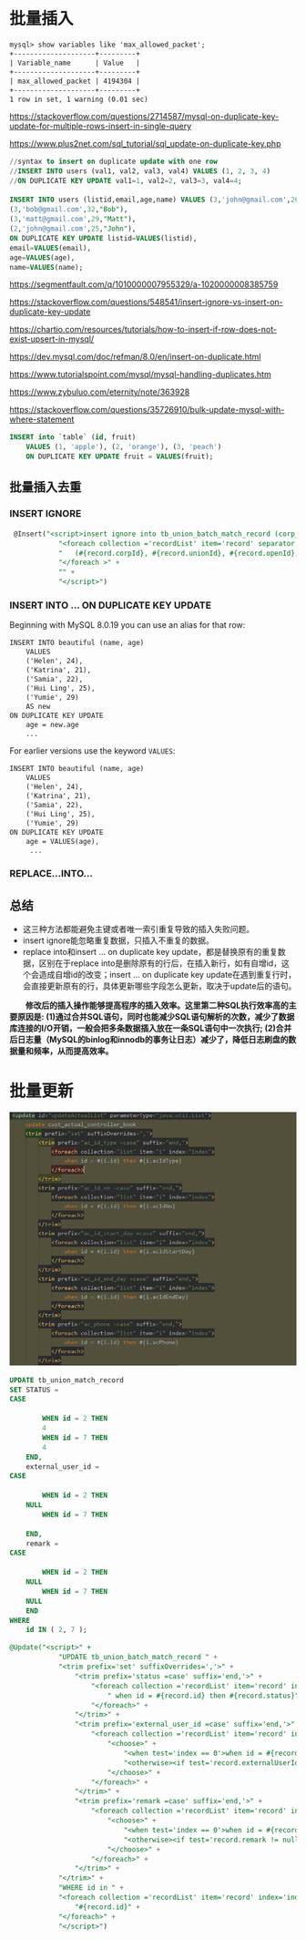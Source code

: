 # 批量插入

~~~
mysql> show variables like 'max_allowed_packet';
+--------------------+---------+
| Variable_name      | Value   |
+--------------------+---------+
| max_allowed_packet | 4194304 |
+--------------------+---------+
1 row in set, 1 warning (0.01 sec)
~~~

https://stackoverflow.com/questions/2714587/mysql-on-duplicate-key-update-for-multiple-rows-insert-in-single-query

https://www.plus2net.com/sql_tutorial/sql_update-on-duplicate-key.php

~~~sql
//syntax to insert on duplicate update with one row
//INSERT INTO users (val1, val2, val3, val4) VALUES (1, 2, 3, 4) 
//ON DUPLICATE KEY UPDATE val1=1, val2=2, val3=3, val4=4;

INSERT INTO users (listid,email,age,name) VALUES (3,'john@gmail.com',26,"John"),
(3,'bob@gmail.com',32,"Bob"),
(3,'matt@gmail.com',29,"Matt"),
(2,'john@gmail.com',25,"John"),
ON DUPLICATE KEY UPDATE listid=VALUES(listid), 
email=VALUES(email), 
age=VALUES(age), 
name=VALUES(name);
~~~

https://segmentfault.com/q/1010000007955329/a-1020000008385759

https://stackoverflow.com/questions/548541/insert-ignore-vs-insert-on-duplicate-key-update

https://chartio.com/resources/tutorials/how-to-insert-if-row-does-not-exist-upsert-in-mysql/

https://dev.mysql.com/doc/refman/8.0/en/insert-on-duplicate.html

https://www.tutorialspoint.com/mysql/mysql-handling-duplicates.htm

https://www.zybuluo.com/eternity/note/363928

https://stackoverflow.com/questions/35726910/bulk-update-mysql-with-where-statement

~~~sql
INSERT into `table` (id, fruit)
    VALUES (1, 'apple'), (2, 'orange'), (3, 'peach')
    ON DUPLICATE KEY UPDATE fruit = VALUES(fruit);
~~~

## 批量插入去重

### INSERT IGNORE

~~~sql
 @Insert("<script>insert ignore into tb_union_batch_match_record (corp_id, union_id, open_id, app_id, third_user_id, phone_number, source_system, status) values " +
            "<foreach collection ='recordList' item='record' separator =','>" +
            "   (#{record.corpId}, #{record.unionId}, #{record.openId}, #{record.appId}, #{record.thirdUserId}, #{record.phoneNumber}, #{record.sourceSystem}, #{record.status})" +
            "</foreach >" +
            "" +
            "</script>")
~~~

### INSERT INTO ... ON DUPLICATE KEY UPDATE

Beginning with MySQL 8.0.19 you can use an alias for that row:

~~~
INSERT INTO beautiful (name, age)
    VALUES
    ('Helen', 24),
    ('Katrina', 21),
    ('Samia', 22),
    ('Hui Ling', 25),
    ('Yumie', 29)
    AS new
ON DUPLICATE KEY UPDATE
    age = new.age
    ...
~~~

For earlier versions use the keyword `VALUES`:

~~~
INSERT INTO beautiful (name, age)
    VALUES
    ('Helen', 24),
    ('Katrina', 21),
    ('Samia', 22),
    ('Hui Ling', 25),
    ('Yumie', 29)
ON DUPLICATE KEY UPDATE
    age = VALUES(age),
     ...
~~~

### REPLACE...INTO...

## 总结

- 这三种方法都能避免主键或者唯一索引重复导致的插入失败问题。
- insert ignore能忽略重复数据，只插入不重复的数据。
- replace into和insert ... on duplicate key update，都是替换原有的重复数据，区别在于replace into是删除原有的行后，在插入新行，如有自增id，这个会造成自增id的改变；insert ... on duplicate key update在遇到重复行时，会直接更新原有的行，具体更新哪些字段怎么更新，取决于update后的语句。

　　**修改后的插入操作能够提高程序的插入效率。这里第二种SQL执行效率高的主要原因是: (1)通过合并SQL语句，同时也能减少SQL语句解析的次数，减少了数据库连接的I/O开销，一般会把多条数据插入放在一条SQL语句中一次执行; (2)合并后日志量（MySQL的binlog和innodb的事务让日志）减少了，降低日志刷盘的数据量和频率，从而提高效率。**

# 批量更新

![](../images/mysql/mybatis_case.png)

~~~sql
UPDATE tb_union_match_record 
SET STATUS =
CASE
		
		WHEN id = 2 THEN
		4 
		WHEN id = 7 THEN
		4 
	END,
	external_user_id =
CASE
		
		WHEN id = 2 THEN
	NULL 
		WHEN id = 7 THEN
		
	END,
	remark =
CASE
		
		WHEN id = 2 THEN
	NULL 
		WHEN id = 7 THEN
	NULL 
	END 
WHERE
	id IN ( 2, 7 );
~~~

~~~sql
@Update("<script>" +
            "UPDATE tb_union_batch_match_record " +
            "<trim prefix='set' suffixOverrides=','>" +
                "<trim prefix='status =case' suffix='end,'>" +
                    "<foreach collection ='recordList' item='record' index='index'>" +
                        " when id = #{record.id} then #{record.status}" +
                    "</foreach>" +
                "</trim>" +
                "<trim prefix='external_user_id =case' suffix='end,'>" +
                    "<foreach collection ='recordList' item='record' index='index'>" +
                        "<choose>" +
                            "<when test='index == 0'>when id = #{record.id} then #{record.externalUserId}</when>" +
                            "<otherwise><if test='record.externalUserId != null'> when id = #{record.id} then #{record.externalUserId}</if></otherwise>" +
                        "</choose>" +
                    "</foreach>" +
                "</trim>" +
                "<trim prefix='remark =case' suffix='end,'>" +
                    "<foreach collection ='recordList' item='record' index='index'>" +
                        "<choose>" +
                            "<when test='index == 0'>when id = #{record.id} then #{record.remark}</when>" +
                            "<otherwise><if test='record.remark != null'> when id = #{record.id} then #{record.remark}</if></otherwise>" +
                        "</choose>" +
                    "</foreach>" +
                "</trim>" +
            "</trim>" +
            "WHERE id in " +
            "<foreach collection ='recordList' item='record' index='index' open='(' separator=',' close=')'>" +
                "#{record.id}" +
            "</foreach>" +
            "</script>")
~~~

